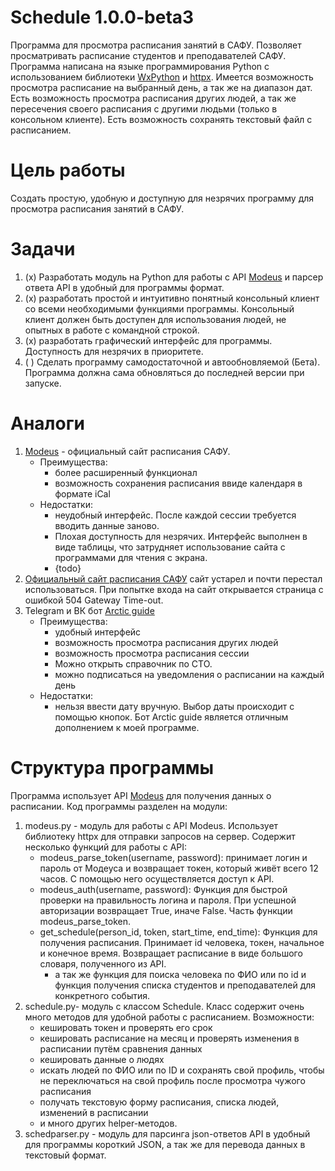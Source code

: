 # Schedule 1.0.0-beta3
Программа для просмотра расписания занятий в САФУ.
Позволяет просматривать расписание студентов и преподавателей САФУ.
Программа написана на языке программирования Python с использованием библиотеки [WxPython](https://wxpython.org/) и [httpx](https://www.python-httpx.org/).
Имеется возможность просмотра расписание на выбранный день, а так же на диапазон дат. Есть возможность просмотра расписания других людей, а так же пересечения своего расписания с другими людьми (только в консольном клиенте). Есть возможность сохранять текстовый файл с расписанием.
# Цель работы
Создать простую, удобную и доступную для незрячих программу для просмотра расписания занятий в САФУ.
# Задачи
1. (x) Разработать модуль на Python для работы с API [Modeus](https://narfu.modeus.org) и парсер ответа API в удобный для программы формат.
2. (x) разработать простой и интуитивно понятный консольный клиент со всеми необходимыми функциями программы. Консольный клиент должен быть доступен для использования людей, не опытных в работе с командной строкой.
3. (x) разработать графический интерфейс для программы. Доступность для незрячих в приоритете.
4. ( ) Сделать программу самодостаточной и автообновляемой (Бета). Программа должна сама обновляться до последней версии при запуске.

# Аналоги
1. [Modeus](https://narfu.modeus.org) - официальный сайт расписания САФУ.
    - Преимущества:
        - более расширенный функционал
        - возможность сохранения расписания ввиде календаря в формате iCal
    - Недостатки:
        - неудобный интерфейс. После каждой сессии требуется вводить данные заново.
        - Плохая доступность для незрячих. Интерфейс выполнен в виде таблицы, что затрудняет использование сайта с программами для чтения с экрана.
        - {todo}
2. [Официальный сайт расписания САФУ](https://ruz.narfu.ru)
    сайт устарел и почти перестал использоваться. При попытке входа на сайт открывается страница с ошибкой 504 Gateway Time-out.
3. Telegram и ВК бот [Arctic guide](https://t.me/ArcticGuide_bot)
    - Преимущества:
        - удобный интерфейс
        - возможность просмотра расписания других людей
        - возможность просмотра расписания сессии
        - Можно открыть справочник по СТО.
        - можно подписаться на уведомления о расписании на каждый день
    - Недостатки:
        - нельзя ввести дату вручную. Выбор даты происходит с помощью кнопок.
    Бот Arctic guide является отличным дополнением к моей программе.
# Структура программы
Программа использует API [Modeus](https://narfu.modeus.org) для получения данных о расписании.
Код программы разделен на модули:
1. modeus.py - модуль для работы с API Modeus.
Использует библиотеку httpx для отправки запросов на сервер.
Содержит несколько функций для работы с API:
    - modeus_parse_token(username, password):
        принимает логин и пароль от Модеуса и возвращает токен, который живёт всего 12 часов. С помощью него осуществляется доступ к API.
    - modeus_auth(username, password):
        Функция для быстрой проверки на правильность логина и пароля. При успешной авторизации возвращает True, иначе False. Часть функции modeus_parse_token.
    - get_schedule(person_id, token, start_time, end_time):
        Функция для получения расписания. Принимает id человека, токен, начальное и конечное время. Возвращает расписание в виде большого словаря, полученного из API.
        - а так же функция для поиска человека по ФИО или по id и функция получения списка студентов и преподавателей для конкретного события.
2. schedule.py- модуль с классом Schedule. Класс содержит очень много методов для удобной работы с расписанием. 
Возможности:
    - кешировать токен и проверять его срок
    - кешировать расписание на месяц и проверять изменения в расписании путём сравнения данных
    - кешировать данные о людях
    - искать людей по ФИО или по ID и сохранять свой профиль, чтобы не переключаться на свой профиль после просмотра чужого расписания
    - получать текстовую форму расписания, списка людей, изменений в расписании
    - и много других helper-методов.
3. schedparser.py - модуль для парсинга json-ответов API в удобный для программы короткий JSON, а так же для перевода данных в текстовый формат.
